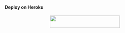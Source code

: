 #### Deploy on Heroku
<p align="center"><a href="https://heroku.com/deploy?template=https://github.com/ayrizz/f4"> <img src="https://img.shields.io/badge/Deploy%20To%20Heroku-blue?style=for-the-badge&logo=heroku" width="220" height="38.45"/></a></p>
